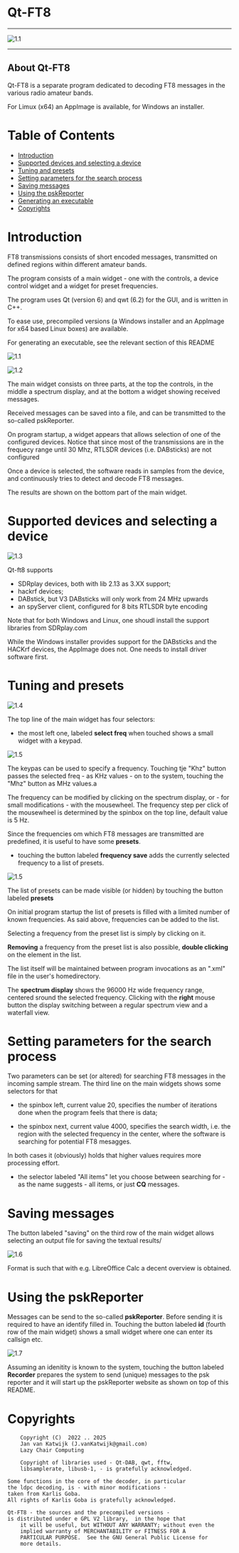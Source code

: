 
# Qt-FT8

-------------------------------------------------------------------

![1.1](/pictures/front-picture.png?raw=true)

--------------------------------------------------------------------------
About Qt-FT8
-------------------------------------------------------------------------

Qt-FT8 is a separate program dedicated to decoding FT8 messages in the
various radio amateur bands.

For Limux (x64) an AppImage is available, for Windows an installer.

Table of Contents
=================================================================

* [Introduction](#introduction)
* [Supported devices and selecting a device](#supported-devices-and-selecting-a-device)
* [Tuning and presets](#tuning-and-presets)
* [Setting parameters for the search process](#setting-parameters-for-the-search-process)
* [Saving messages](#saving-messages)
* [Using the pskReporter](#using-the-psk-reporter)
* [Generating an executable](#generating-an-executable)
* [Copyrights](#copyrights)

Introduction
====================================================================

FT8 transmissions consists of short encoded messages, transmitted on
defined regions within different amateur bands.

The program consists of a main widget - one with the controls, 
a device control widget and a widget for preset frequencies.

The program uses Qt (version 6) and qwt (6.2) for the GUI, and
is written in C++.

To ease use, precompiled versions (a Windows installer and an AppImage
for x64 based Linux boxes) are available.

For generating an executable, see the relevant section of this README

![1.1](/pictures/picture-1.png?raw=true)

![1.2](/pictures/picture-2.png?raw=true)

The main widget consists on three parts, at the top the controls,
in the middle a spectrum display, and at the bottom a widget showing
received messages.

Received messages can be saved into a file, and can be transmitted
to the so-called pskReporter.

On program startup, a widget appears that allows selection of one
of the configured devices.
Notice that since most of the transmissions are in the frequecy range until
30 Mhz, RTLSDR devices (i.e. DABsticks) are not configured

Once a device is selected, the software reads in samples from the
device, and continuously tries to detect and decode FT8 messages.

The results are shown on the bottom part of the main widget.

Supported devices and selecting a device
====================================================================

![1.3](/pictures/devices.png?raw=true)

Qt-ft8 supports

 * SDRplay devices, both with lib 2.13 as 3.XX support;
 * hackrf devices;
 * DABstick, but V3 DABsticks will only work from 24 MHz upwards
 * an spyServer client, configured for 8 bits RTLSDR byte encoding

Note that for both Windows and Linux, one shoudl install the support
libraries from SDRplay.com

While the Windows installer provides support for the DABsticks and
the HACKrf devices, the AppImage does not. One needs to install
driver software first.

Tuning and presets
====================================================================

![1.4](/pictures/frequency-control.png?raw=true)

The top line of the main widget has four selectors:

 * the most left one, labeled **select freq** when touched shows a
small widget with a keypad.

![1.5](/pictures/keypad.png?raw=true)

The keypas can be used to specify a frequency. Touching tje "Khz" button
passes the selected freq - as KHz values - on to the system, touching the
"Mhz" button as MHz values.a

The frequency can be modified by clicking on the spectrum display,
or - for small modifications - with the mousewheel. The frequency
step per click of the mousewheel is determined by the spinbox on the
top line, default value is 5 Hz.

Since the frequencies om which FT8 messages are transmitted are predefined,
it is useful to have some **presets**.

 * touching the button labeled **frequency save** adds the currently selected frequency to a list of presets.

![1.5](/pictures/presets.png?raw=true)

The list of presets can be made visible (or hidden) by touching the button
labeled **presets**

On initial program startup the list of presets is filled with a
limited number of known frequencies. As said above, frequencies can be
added to the list.

Selecting a frequency from the preset list is simply by clicking on it.

**Removing** a frequency from the preset list is also possible,
**double clicking** on the element in the list.

The list itself will be maintained between program invocations as
an ".xml" file in the user's homedirectory.

The **spectrum display** shows the 96000 Hz wide frequency range, centered sround the selected frequency.
Clicking with the **right** mouse button the display switching between
a regular spectrum view and a waterfall view.

Setting parameters for the search process
===================================================================

Two parameters can be set (or altered) for searching FT8 messages
in the incoming sample stream.
The third line on the main widgets shows some selectors for that

 * the spinbox left, current value 20, specifies the number of
iterations done when the program feels that there is data;

 * the spinbox next, current value 4000, specifies the search width, i.e. the region with the selected frequency in the center, where the software is searching for potential FT8 mesagges.

In both cases it (obviously) holds that higher values requires more processing effort.

  * the selector labeled "All items" let you choose between searching
for - as the name suggests - all items, or just **CQ** messages.

Saving messages
====================================================================

The button labeled "saving" on the third row of the main widget allows
selecting an output file for saving the textual results/


![1.6](/pictures/results.png?raw=true)

Format is such that with e.g. LibreOffice Calc a decent overview is obtained.

Using the pskReporter
====================================================================

Messages can be send to the so-called **pskReporter**.
Before sending it is required to have an identify filled in.
Touching the button labeled **id** (fourth row of the main widget) shows
a small widget where one can enter its callsign etc.


![1.7](/pictures/identity.png?raw=true)

Assuming an idenitity is known to the system, touching the button
labeled **Recorder** prepares the system to send (unique) messages
to the psk reporter and it will start up the pskReporter website
as shown on top of this README.

Copyrights
====================================================================

        Copyright (C)  2022 .. 2025
        Jan van Katwijk (J.vanKatwijk@gmail.com) 
        Lazy Chair Computing

        Copyright of libraries used - Qt-DAB, qwt, fftw,
        libsamplerate, libusb-1, - is gratefully acknowledged.
        
	Some functions in the core of the decoder, in particular
	the ldpc decoding, is - with minor modifications -
	taken from Karlis Goba.
	All rights of Karlis Goba is gratefully acknowledged.

	Qt-FT8 - the sources and the precompiled versions -
	is distributed under e GPL V2 library,  in the hope that
        it will be useful, but WITHOUT ANY WARRANTY; without even the
        implied warranty of MERCHANTABILITY or FITNESS FOR A
        PARTICULAR PURPOSE.  See the GNU General Public License for 
        more details.


